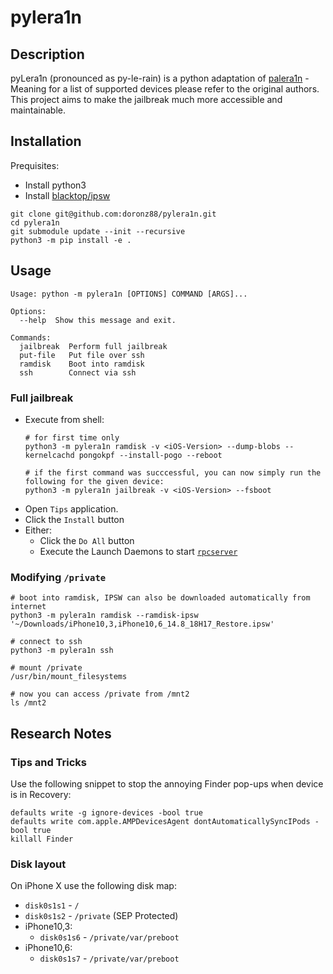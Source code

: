 # pylera1n

## Description

pyLera1n (pronounced as py-le-rain) is a python adaptation of [palera1n](https://github.com/palera1n/palera1n) - Meaning
for a list of supported devices please refer to the original authors. This project aims to make the jailbreak much more
accessible and maintainable.

## Installation

Prequisites:

- Install python3
- Install [blacktop/ipsw](https://github.com/blacktop/ipsw)

```shell
git clone git@github.com:doronz88/pylera1n.git
cd pylera1n
git submodule update --init --recursive
python3 -m pip install -e .
```

## Usage

```
Usage: python -m pylera1n [OPTIONS] COMMAND [ARGS]...

Options:
  --help  Show this message and exit.

Commands:
  jailbreak  Perform full jailbreak
  put-file   Put file over ssh
  ramdisk    Boot into ramdisk
  ssh        Connect via ssh
```

### Full jailbreak

- Execute from shell:
    ```shell
    # for first time only
    python3 -m pylera1n ramdisk -v <iOS-Version> --dump-blobs --kernelcachd pongokpf --install-pogo --reboot
  
    # if the first command was succcessful, you can now simply run the following for the given device:
    python3 -m pylera1n jailbreak -v <iOS-Version> --fsboot
    ```
- Open `Tips` application.
- Click the `Install` button
- Either:
    - Click the `Do All` button
    - Execute the Launch Daemons to start [`rpcserver`](https://github.com/doronz88/rpc-project)

### Modifying `/private`

```shell
# boot into ramdisk, IPSW can also be downloaded automatically from internet
python3 -m pylera1n ramdisk --ramdisk-ipsw '~/Downloads/iPhone10,3,iPhone10,6_14.8_18H17_Restore.ipsw'

# connect to ssh
python3 -m pylera1n ssh

# mount /private
/usr/bin/mount_filesystems

# now you can access /private from /mnt2
ls /mnt2
```

## Research Notes

### Tips and Tricks

Use the following snippet to stop the annoying Finder pop-ups when device is in Recovery:

```shell
defaults write -g ignore-devices -bool true
defaults write com.apple.AMPDevicesAgent dontAutomaticallySyncIPods -bool true
killall Finder
```

### Disk layout

On iPhone X use the following disk map:

- `disk0s1s1` - `/`
- `disk0s1s2` - `/private` (SEP Protected)
- iPhone10,3:
    - `disk0s1s6` - `/private/var/preboot`
- iPhone10,6:
    - `disk0s1s7` - `/private/var/preboot`
